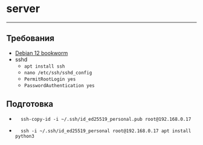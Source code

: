 # server

---

## Требования

- [Debian 12 bookworm](https://cdimage.debian.org/debian-cd/12.1.0/amd64/iso-cd/)
- sshd 
  - `apt install ssh`
  - `nano /etc/ssh/sshd_config`
  - `PermitRootLogin yes`
  - `PasswordAuthentication yes`

## Подготовка

- ```shell
    ssh-copy-id -i ~/.ssh/id_ed25519_personal.pub root@192.168.0.17
  ```
- ```shell
    ssh -i ~/.ssh/id_ed25519_personal root@192.168.0.17 apt install python3
  ```
